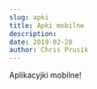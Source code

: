 ```yaml
---
slug: apki
title: Apki mobilne
description: 
date: 2019-02-28
author: Chris Prusik
---
```


Aplikacyjki mobilne!
